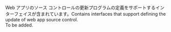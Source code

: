 <Namespace Name="Microsoft.Azure.Management.AppService.Fluent.WebAppSourceControl.UpdateDefinition">
  <Docs>
    <summary><span data-ttu-id="4a2ad-101">Web アプリのソース コントロールの更新プログラムの定義をサポートするインターフェイスが含まれています。</span><span class="sxs-lookup"><span data-stu-id="4a2ad-101">Contains interfaces that support defining the update of web app source control.</span></span></summary> 
    <remarks>To be added.</remarks>
  </Docs>
</Namespace>

